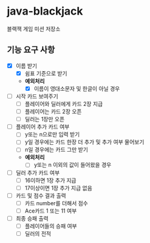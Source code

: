 # java-blackjack
블랙잭 게임 미션 저장소

## 기능 요구 사항

- [x] 이름 받기
    - [x] 쉼표 기준으로 받기
    - **예외처리**
        - [x] 이름이 영대소문자 및 한글이 아닐 경우
        
- [ ] 시작 카드 보여주기
    - [ ] 플레이어와 딜러에게 카드 2장 지급
    - [ ] 플레이어는 카드 2장 오픈
    - [ ] 딜러는 1장만 오픈
    
- [ ] 플레이어 추가 카드 여부
    - [ ] y또는 n으로만 입력 받기
    - [ ] y일 경우에는 카드 한장 더 추가 및 추가 여부 물어보기
    - [ ] n일 경우에는 카드 그만 받기
    - **예외처리**
        - [ ] y또는 n 이외의 값이 들어왔을 경우

- [ ] 딜러 추가 카드 여부 
    - [ ] 16이하면 1장 추가 지급
    - [ ] 17이상이면 1장 추가 지급 없음
    
- [ ] 카드 및 점수 결과 출력
    - [ ] 카드 number를 더해서 점수
    - [ ] Ace카드 1 또는 11 여부

- [ ] 최종 승패 출력
    - [ ] 플레이어들의 승패 여부
    - [ ] 딜러의 전적